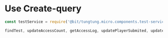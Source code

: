 # Use Create-query

```javascript
const testService = require('@bit/tungtung.micro.components.test-service-community')

findTest, updateAccessCount, getAccessLog, updatePlayerSubmited, updateRating

```
